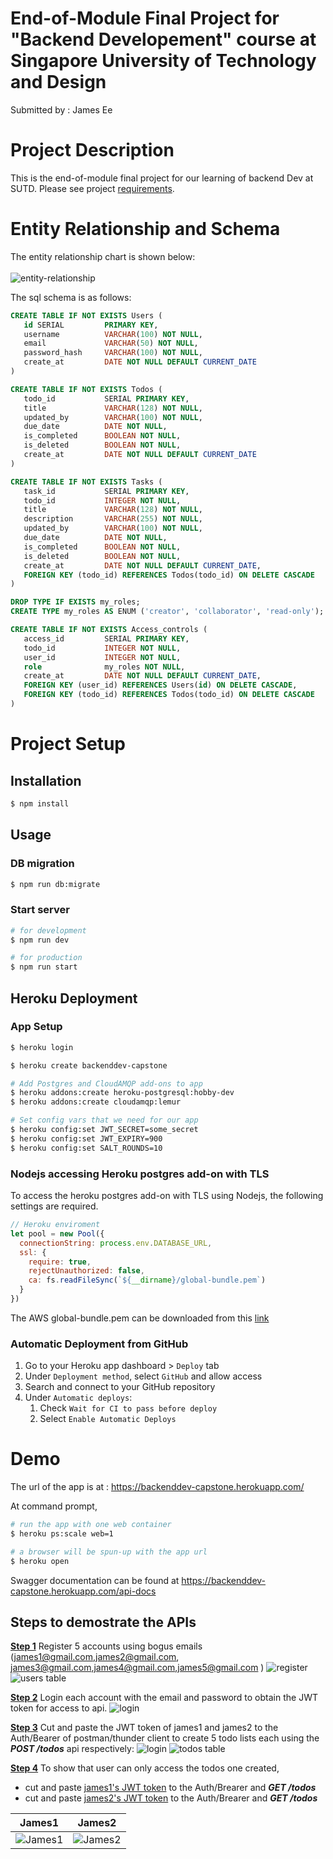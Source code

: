 # End-of-Module Final Project for "Backend Developement" course at Singapore University of Technology and Design

Submitted by : James Ee

# Project Description

This is the end-of-module final project for our learning of backend Dev at SUTD. Please see project [requirements](images/project-requirements.pdf).


# Entity Relationship and Schema

The entity relationship chart is shown below: <br><br>
![entity-relationship](images/entity-relationship.png)

The sql schema is as follows:
```sql
CREATE TABLE IF NOT EXISTS Users (
   id SERIAL         PRIMARY KEY,
   username          VARCHAR(100) NOT NULL,
   email             VARCHAR(50) NOT NULL,
   password_hash     VARCHAR(100) NOT NULL,
   create_at         DATE NOT NULL DEFAULT CURRENT_DATE
)

CREATE TABLE IF NOT EXISTS Todos (
   todo_id           SERIAL PRIMARY KEY,
   title             VARCHAR(128) NOT NULL,
   updated_by        VARCHAR(100) NOT NULL,
   due_date          DATE NOT NULL,
   is_completed      BOOLEAN NOT NULL,
   is_deleted        BOOLEAN NOT NULL,
   create_at         DATE NOT NULL DEFAULT CURRENT_DATE
)

CREATE TABLE IF NOT EXISTS Tasks (
   task_id           SERIAL PRIMARY KEY,
   todo_id           INTEGER NOT NULL,
   title             VARCHAR(128) NOT NULL,
   description       VARCHAR(255) NOT NULL,
   updated_by        VARCHAR(100) NOT NULL,
   due_date          DATE NOT NULL,
   is_completed      BOOLEAN NOT NULL,
   is_deleted        BOOLEAN NOT NULL,
   create_at         DATE NOT NULL DEFAULT CURRENT_DATE,
   FOREIGN KEY (todo_id) REFERENCES Todos(todo_id) ON DELETE CASCADE
)

DROP TYPE IF EXISTS my_roles;
CREATE TYPE my_roles AS ENUM ('creator', 'collaborator', 'read-only');

CREATE TABLE IF NOT EXISTS Access_controls (
   access_id         SERIAL PRIMARY KEY,
   todo_id           INTEGER NOT NULL,
   user_id           INTEGER NOT NULL,
   role              my_roles NOT NULL,
   create_at         DATE NOT NULL DEFAULT CURRENT_DATE,
   FOREIGN KEY (user_id) REFERENCES Users(id) ON DELETE CASCADE,
   FOREIGN KEY (todo_id) REFERENCES Todos(todo_id) ON DELETE CASCADE
)

```

# Project Setup

## Installation

```bash
$ npm install
```
## Usage

### DB migration

```bash
$ npm run db:migrate
```
### Start server
```bash
# for development
$ npm run dev

# for production
$ npm run start
```

## Heroku Deployment

### App Setup

```bash
$ heroku login

$ heroku create backenddev-capstone

# Add Postgres and CloudAMQP add-ons to app
$ heroku addons:create heroku-postgresql:hobby-dev
$ heroku addons:create cloudamqp:lemur

# Set config vars that we need for our app
$ heroku config:set JWT_SECRET=some_secret
$ heroku config:set JWT_EXPIRY=900
$ heroku config:set SALT_ROUNDS=10

```

### Nodejs accessing Heroku postgres add-on with TLS

To access the heroku postgres add-on with TLS using Nodejs, the following settings are required.
```js
// Heroku enviroment
let pool = new Pool({
  connectionString: process.env.DATABASE_URL,
  ssl: {
    require: true,
    rejectUnauthorized: false,
    ca: fs.readFileSync(`${__dirname}/global-bundle.pem`)
  }
})
```

The AWS global-bundle.pem can be downloaded from this [link](https://truststore.pki.rds.amazonaws.com/global/global-bundle.pem)


### Automatic Deployment from GitHub

1. Go to your Heroku app dashboard > `Deploy` tab
2. Under `Deployment method`, select `GitHub` and allow access
3. Search and connect to your GitHub repository
4. Under `Automatic deploys`:
   1. Check `Wait for CI to pass before deploy`
   2. Select `Enable Automatic Deploys`


# Demo

The url of the app is at :
https://backenddev-capstone.herokuapp.com/

At command prompt, 
```bash
# run the app with one web container
$ heroku ps:scale web=1

# a browser will be spun-up with the app url
$ heroku open
```

Swagger documentation can be found at 
https://backenddev-capstone.herokuapp.com/api-docs

## Steps to demostrate the APIs 

**<u>Step 1</u>**
Register 5 accounts using bogus emails (james1@gmail.com,james2@gmail.com, james3@gmail.com,james4@gmail.com,james5@gmail.com )
![register](images/register.png)
![users table](images/users-table-after-registration.png)

**<u>Step 2</u>**
Login each account with the email and password to obtain the JWT token for access to api.
![login](images/login.png)

**<u>Step 3</u>**
Cut and paste the JWT token of james1 and james2 to the Auth/Bearer of postman/thunder client to create 5 todo lists each using the ***POST /todos*** api respectively:
![login](images/create-todos.png)
![todos table](images/todos-after-createtodos.png)

**<u>Step 4</u>**
To show that user can only access the todos one created, 
   - cut and paste <u>james1's JWT token</u> to the Auth/Brearer and ***GET /todos***
   - cut and paste <u>james2's JWT token</u> to the Auth/Brearer and ***GET /todos***


| James1 | James2 |
|:-------------------------: |:-------------------------: |
| ![James1](images/get-alltodos-james1.png) | ![James2](images/get-alltodos-james2.png) |